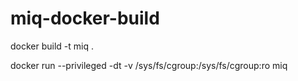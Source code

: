# miq-docker-build

docker build -t miq .

docker run  --privileged -dt -v /sys/fs/cgroup:/sys/fs/cgroup:ro miq
